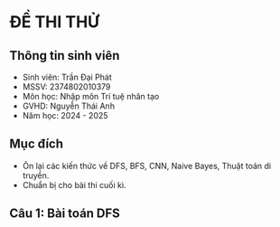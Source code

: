 # ĐỀ THI THỬ  
## Thông tin sinh viên  
- Sinh viên: Trần Đại Phát
- MSSV: 2374802010379
- Môn học: Nhập môn Trí tuệ nhân tạo  
- GVHD: Nguyễn Thái Anh  
- Năm học: 2024 - 2025
## Mục đích  
- Ôn lại các kiến thức về DFS, BFS, CNN, Naive Bayes, Thuật toán di truyền.
- Chuẩn bị cho bài thi cuối kì.
## Câu 1: Bài toán DFS  

